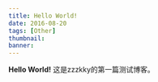 ```yaml
---
title: Hello World!
date: 2016-08-20
tags: [Other]
thumbnail:
banner:
---
```

**Hello World!**
这是zzzkky的第一篇测试博客。
